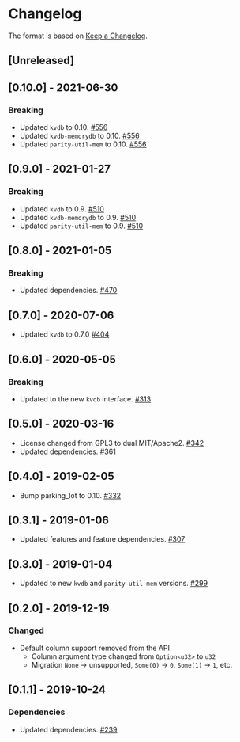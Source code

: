 # Changelog

The format is based on [Keep a Changelog].

[Keep a Changelog]: http://keepachangelog.com/en/1.0.0/

## [Unreleased]

## [0.10.0] - 2021-06-30
### Breaking
- Updated `kvdb` to 0.10. [#556](https://github.com/paritytech/parity-common/pull/556)
- Updated `kvdb-memorydb` to 0.10. [#556](https://github.com/paritytech/parity-common/pull/556)
- Updated `parity-util-mem` to 0.10. [#556](https://github.com/paritytech/parity-common/pull/556)

## [0.9.0] - 2021-01-27
### Breaking
- Updated `kvdb` to 0.9. [#510](https://github.com/paritytech/parity-common/pull/510)
- Updated `kvdb-memorydb` to 0.9. [#510](https://github.com/paritytech/parity-common/pull/510)
- Updated `parity-util-mem` to 0.9. [#510](https://github.com/paritytech/parity-common/pull/510)

## [0.8.0] - 2021-01-05
### Breaking
- Updated dependencies. [#470](https://github.com/paritytech/parity-common/pull/470)

## [0.7.0] - 2020-07-06
- Updated `kvdb` to 0.7.0 [#404](https://github.com/paritytech/parity-common/pull/404)

## [0.6.0] - 2020-05-05
### Breaking
- Updated to the new `kvdb` interface. [#313](https://github.com/paritytech/parity-common/pull/313)

## [0.5.0] - 2020-03-16
- License changed from GPL3 to dual MIT/Apache2. [#342](https://github.com/paritytech/parity-common/pull/342)
- Updated dependencies. [#361](https://github.com/paritytech/parity-common/pull/361)

## [0.4.0] - 2019-02-05
- Bump parking_lot to 0.10. [#332](https://github.com/paritytech/parity-common/pull/332)

## [0.3.1] - 2019-01-06
- Updated features and feature dependencies. [#307](https://github.com/paritytech/parity-common/pull/307)

## [0.3.0] - 2019-01-04
- Updated to new `kvdb` and `parity-util-mem` versions. [#299](https://github.com/paritytech/parity-common/pull/299)

## [0.2.0] - 2019-12-19
### Changed
- Default column support removed from the API
  - Column argument type changed from `Option<u32>` to `u32`
  - Migration `None` -> unsupported, `Some(0)` -> `0`, `Some(1)` -> `1`, etc.

## [0.1.1] - 2019-10-24
### Dependencies
- Updated dependencies. [#239](https://github.com/paritytech/parity-common/pull/239)
